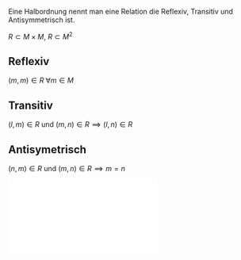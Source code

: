Eine Halbordnung nennt man eine Relation die Reflexiv, Transitiv und Antisymmetrisch ist.

$R \subset M\times M$, $R \subset M^2$ 

## Reflexiv
$(m,m) \in R$ $\forall m \in M$

## Transitiv 
$(l, m) \in R$ und $(m, n) \in R \implies (l,n) \in R$

## Antisymetrisch
$(n,m) \in R$ und $(m, n) \in R \implies m=n$

![Beispiel 1.2](Relation.md#Beispiel%201.2)
